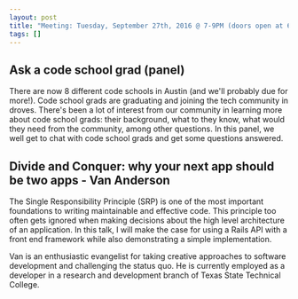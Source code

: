 ```yaml
---
layout: post
title: "Meeting: Tuesday, September 27th, 2016 @ 7-9PM (doors open at 6:30PM)"
tags: []
---
```


## Ask a code school grad (panel)

There are now 8 different code schools in Austin (and we'll probably due for more!). Code school grads are graduating and joining the tech community in droves. There's been a lot of interest from our community in learning more about code school grads: their background, what to they know, what would they need from the community, among other questions. In this panel, we well get to chat with code school grads and get some questions answered.

## Divide and Conquer: why your next app should be two apps - Van Anderson

The Single Responsibility Principle (SRP) is one of the most important foundations to writing maintainable and effective code. This principle too often gets ignored when making decisions about the high level architecture of an application. In this talk, I will make the case for using a Rails API with a front end framework while also demonstrating a simple implementation.

Van is an enthusiastic evangelist for taking creative approaches to software development and challenging the status quo. He is currently employed as a developer in a research and development branch of Texas State Technical College.
